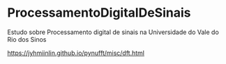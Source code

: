 # ProcessamentoDigitalDeSinais
Estudo sobre Processamento digital de sinais na Universidade do Vale do Rio dos Sinos


https://jyhmiinlin.github.io/pynufft/misc/dft.html